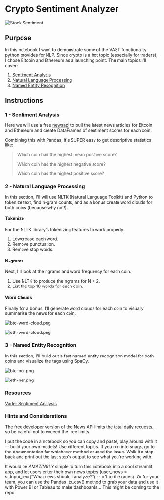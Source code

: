 # Crypto Sentiment Analyzer

![Stock Sentiment](Images/sentimental.jpeg)

## Purpose

In this notebook I want to demonstrate some of the VAST functionality python provides for NLP. Since crypto is a hot topic (especially for traders), I chose Bitcoin and Ethereum as a launching point. The main topics I'll cover:

1. [Sentiment Analysis](#1---Sentiment-Analysis)
2. [Natural Language Processing](#2---Natural-Language-Processing)
3. [Named Entity Recognition](#3---Named-Entity-Recognition)


## Instructions

### 1 - Sentiment Analysis

Here we will use a free [newsapi](https://newsapi.org/) to pull the latest news articles for Bitcoin and Ethereum and create DataFrames of sentiment scores for each coin.

Combining this with Pandas, it's SUPER easy to get descriptive statistics like:

> Which coin had the highest mean positive score?
>
> Which coin had the highest negative score?
>
> Which coin had the highest positive score?



### 2 - Natural Language Processing

In this section, I'll will use NLTK (Natural Language Toolkit) and Python to tokenize text, find n-gram counts, and as a bonus create word clouds for both coins (because why not!). 

#### Tokenize

For the NLTK library's tokenizing features to work properly:

1. Lowercase each word.
2. Remove punctuation.
3. Remove stop words.

#### N-grams

Next, I'll look at the ngrams and word frequency for each coin.

1. Use NLTK to produce the ngrams for N = 2.
2. List the top 10 words for each coin.

#### Word Clouds

Finally for a bonus, I'll generate word clouds for each coin to visually summarize the news for each coin.

![btc-word-cloud.png](Images/btc-word-cloud.png)

![eth-word-cloud.png](Images/eth-word-cloud.png)


### 3 - Named Entity Recognition

In this section, I'll build out a fast named entity recognition model for both coins and visualize the tags using SpaCy.

![btc-ner.png](Images/btc-ner.png)

![eth-ner.png](Images/eth-ner.png)



### Resources

[Vader Sentiment Analysis](http://www.nltk.org/howto/sentiment.html)


### Hints and Considerations

The free developer version of the News API limits the total daily requests, so be careful not to exceed the free limits.

I put the code in a notebook so you can copy and paste, play around with it -- build your own models! Use different topics. If you run into snags, go to the documentation for whichever method caused the issue. Walk it a step back and print out the last step's output to see what you're working with. 

It would be *AMAZINGLY* simple to turn this notebook into a cool streamlit app, and let users enter their own news topics (user_news = st.input_text("What news should I analyze?") -- off to the races). Or for your team, you can use the Pandas .to_csv() method to grab your data and use it with Power BI or Tableau to make dashboards... This might be coming to the repo.
